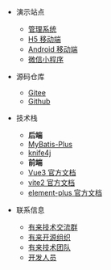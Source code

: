 * 演示站点
    
    * [管理系统](http://www.youlai.tech)
    * [H5 移动端](http://www.youlai.tech:81)
    * [Android 移动端](https://wws.lanzoui.com/iP0Tkvjpusd)  
    * [微信小程序]()

* 源码仓库
    
    * [Gitee](zh-cn/quickstart.md)
    * [Github](zh-cn/more-pages.md)
  
* 技术栈
    * **后端**
    * [MyBatis-Plus](https://mp.baomidou.com/guide/)
    * [knife4j](https://doc.xiaominfo.com/knife4j/documentation/)
    * **前端**
    * [Vue3 官方文档](https://v3.cn.vuejs.org/guide/introduction.html)
    * [vite2 官方文档](https://cn.vitejs.dev/guide/)
    * [element-plus 官方文档](https://element-plus.gitee.io/zh-CN/)
  
* 联系信息
  
  * [有来技术交流群](contact/wechat_group.md)
  * [有来开源组织](https://gitee.com/youlaiorg)
  * [有来技术团队](https://gitee.com/youlaitech)
  * [开发人员](contact/developer.md)

